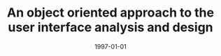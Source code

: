 ---
# Documentation: https://wowchemy.com/docs/managing-content/

title: An object oriented approach to the user interface analysis and design
subtitle: ''
summary: ''
authors:
- Piotr Buszka
- Ludwik Kuźniarz
- piasecki
tags: []
categories: []
date: '1997-01-01'
lastmod: 2022-10-07T05:08:37Z
featured: false
draft: false

# Featured image
# To use, add an image named `featured.jpg/png` to your page's folder.
# Focal points: Smart, Center, TopLeft, Top, TopRight, Left, Right, BottomLeft, Bottom, BottomRight.
image:
  caption: ''
  focal_point: ''
  preview_only: false

# Projects (optional).
#   Associate this post with one or more of your projects.
#   Simply enter your project's folder or file name without extension.
#   E.g. `projects = ["internal-project"]` references `content/project/deep-learning/index.md`.
#   Otherwise, set `projects = []`.
projects: []
publishDate: '2022-10-07T05:08:36.527016Z'
publication_types:
- '1'
abstract: ''
publication: "*Informations Systems' Architecture and Technology ISAT '97. Proceedings\
  \ of the 19th ISAT International Scientific School, [Szklarska Poręba, 6-10 października\
  \ 1997]*"
---